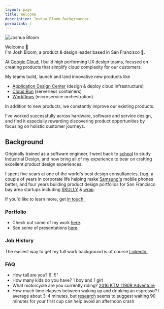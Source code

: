 ```yaml
---
layout: page
title: Welcome
description: Joshua Bloom Backgrounder.
permalink: /
---
```


<img itemprop="image" src="/assets/img/josh_bg.jpg" alt="Joshua Bloom">

Welcome 👋 <br>
I'm Josh Bloom, a product & design leader based in San Francisco 🌁. 

At [Google Cloud](https://cloud.google.com), I build high performing UX design teams, focused on creating products that simplify cloud complexity for our customers.

My teams build, launch and land innovative new products like
- [Application Design Center](https://cloud.google.com/application-design-center/docs/overview) (design & deploy cloud infrastructure)
- [Cloud Run](https://cloud.google.com/run) (serverless containers)
- [Workflows](https://cloud.google.com/workflows) (microservice orchestration)

In addition to new products, we constantly improve our existing products.

I've worked successfully across hardware, software and service design, and find it especially rewarding discovering product  opportunities by focusing on holistic customer journeys.

## Background

Originally trained as a software engineer, I went back to [school](https://massart.edu/) to study Industrial Design, and now bring all of my experience to bear on crafting excellent product design experiences.

I spent five years at one of the world's best design consultancies, [frog](https://frogdesign.com), a couple of years in corporate life helping make [Samsung's](https://www.samsung.com/us/mobile/phones/) mobile phones better, and four years building product design portfolios for San Francisco bay area startups including [SKULLY](https://www.revzilla.com/common-tread/skully-ar-1-helmet-preview) & [wrap](https://wrap.co).

If you'd like to learn more, get [in touch.](mailto:joshbloom@gmail.com)

### Portfolio

- Check out some of my work [here](/work).
- See some of presentations [here](/presentations).

### Job History
The easiest way to get my full work background is of course [LinkedIn.](https://www.linkedin.com/in/jbloom)

### FAQ
  - How tall are you? 6' 5"
  - How many kids do you have? 1 boy and 1 girl
  - What motorcycle are you currently riding? [2016 KTM 1190R Adventure](https://www.advpulse.com/adv-bikes/2015-ktm-1190-adventure-r-review/)
  - How much time elapses between waking up and drinking an espresso? I average about 3-4 minutes, but [research](https://www.betterup.com/blog/best-time-to-drink-coffee) seems to suggest waiting 90 minutes for your first cup can help avoid an afternoon crash